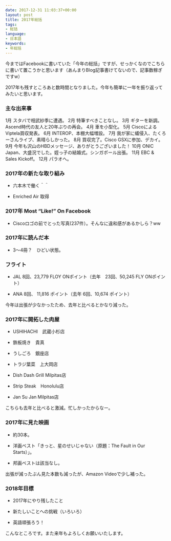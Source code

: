 ```yaml
---
date: 2017-12-31 11:03:37+00:00
layout: post
title: 2017年総括
tags:
- 総括
language:
- 日本語
keywords:
- 年総括
---
```


今まではFacebookに書いていた「今年の総括」ですが、せっかくなのでこちらに書いて置こうかと思います（あんまりBlog記事書けてないので、記事数稼ぎですw）

2017年も残すところあと数時間となりました。今年も簡単に一年を振り返ってみたいと思います。


### 主な出来事


1月 スタバで相武紗季に遭遇。
2月 特筆すべきことなし。
3月 ギターを新調。Ascend時代の友人と20年ぶりの再会。
4月 車を小型化。
5月 CiscoによるViptela買収発表。
6月 INTEROP、本棚大幅増設。
7月 我が家に蟻侵入、たくろーさんライブ、素晴らしかった。
8月 買収完了。Cisco GSXに参加、デカイ。
9月 今年も沢山のHBDメッセージ、ありがとうございました！
10月 ONIC Japan、大盛況でした。姪っ子の結婚式。シンガポール出張。
11月 EBC & Sales Kickoff。
12月 パラオへ。


### 2017年の新たな取り組み





 	
  * 六本木で働く＾＾

 	
  * Enriched Air 取得




### 2017年 Most “Like!” On Facebook





 	
  * Ciscoロゴの前でとった写真(237件）。そんなに違和感があるかしら？ww




### 2017年に読んだ本





 	
  * 3〜4冊？　ひどい状態。




### フライト





 	
  * JAL 8回、23,779 FLOY ONポイント（去年　23回、50,245 FLY ONポイント）

 	
  * ANA 8回、 11,816 ポイント（去年 6回、10,674 ポイント）


今年は出張が少なかったため、去年と比べるとかなり減った。


### 2017年に開拓した肉屋





 	
  * USHIHACHI　武蔵小杉店

 	
  * 鉄板焼き　貴真

 	
  * うしごろ　銀座店

 	
  * トラジ葉菜　上大岡店

 	
  * Dish Dash Grill Milpitas店

 	
  * Strip Steak　Honolulu店

 	
  * Jan Su Jan Milpitas店


こちらも去年と比べると激減。忙しかったからなー。


### 2017年に見た映画





 	
  * 約30本。

 	
  * 洋画ベスト「きっと、星のせいじゃない（原題：The Fault in Our Starts）」。

 	
  * 邦画ベストは該当なし。


出張が減ったぶん見た本数も減ったが、Amazon Videoで少し補った。


### 2018年目標





 	
  * 2017年にやり残したこと

 	
  * 新たしいことへの挑戦（いろいろ）

 	
  * 英語頑張ろう！


こんなところです。また来年もよろしくお願いいたします。
